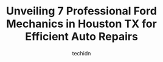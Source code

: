 ---
layout: ampstory
image: https://images.unsplash.com/photo-1610566062594-fe61d8f17c71?ixlib=rb-4.0.3&ixid=MnwxMjA3fDB8MHxwaG90by1wYWdlfHx8fGVufDB8fHx8&auto=format&fit=crop&w=640&h=853&q=80
author: techidn
featured: false
description: When it comes to maintaining and repairing your vehicle in Houston TX, USA, you deserve nothing but the best. Thats why the 7 best Ford Mechanic in the area are here to offer their expertis
title: Unveiling 7 Professional Ford Mechanics in Houston TX for Efficient Auto Repairs
cover:
   title: Unveiling 7 Professional Ford Mechanics in Houston TX for Efficient Auto Repairs
   subtitle: Rickpate
   background: https://images.unsplash.com/photo-1610566062594-fe61d8f17c71?ixlib=rb-4.0.3&ixid=MnwxMjA3fDB8MHxwaG90by1wYWdlfHx8fGVufDB8fHx8&auto=format&fit=crop&w=640&h=853&q=80

pages: 
 - layout: thirds
   top: <h1>#1 Doggett Ford</h1>
   bottom: "<p>Me and my wife were recommended here by one of her sisters. We could not be more pleased with out sales person Terry! He was very knowledgeable, understanding, and genuin</p>"
   background: https://www.knot35.com/toplist/wp-content/uploads/2023/06/best-ford-mechanic-1-in-houston-tx-1685831860.jpeg
   backgroundblur: true
 - layout: thirds
   top: <h1>#2 Joe Myers Ford Service</h1>
   bottom: "<p>16634 Northwest Fwy, Houston, TX 77040, United States</p>"
   background: https://www.knot35.com/toplist/wp-content/uploads/2023/06/best-ford-mechanic-2-in-houston-tx-1685831861.jpeg
   cta:
      link: https://www.knot35.com/toplist/unveiling-7-professional-ford-mechanics-in-houston-tx-for-efficient-auto-repairs/
      text: Unveiling 7 Professional Ford Mechanics in Houston TX for Efficient Auto Repairs
 - layout: thirds
   top: <h1>#3 Mac Haik Ford Service</h1>
   bottom: "<p>10333 Katy Fwy, Houston, TX 77024, United States</p>"
   background: https://www.knot35.com/toplist/wp-content/uploads/2023/06/best-ford-mechanic-3-in-houston-tx-1685831861.jpeg
   cta:
      link: https://www.knot35.com/toplist/unveiling-7-professional-ford-mechanics-in-houston-tx-for-efficient-auto-repairs/
      text: Unveiling 7 Professional Ford Mechanics in Houston TX for Efficient Auto Repairs
 - layout: thirds
   top: <h1>#4 Ford Service - Tommie Vaughn Ford</h1>
   bottom: "<p>1201 N Shepherd Dr, Houston, TX 77008, United States</p>"
   background: https://images.unsplash.com/photo-1595364397663-fca4f075d796?ixlib=rb-4.0.3&ixid=MnwxMjA3fDB8MHxwaG90by1wYWdlfHx8fGVufDB8fHx8&auto=format&fit=crop&w=640&h=853&q=80
   cta:
      link: https://www.knot35.com/toplist/unveiling-7-professional-ford-mechanics-in-houston-tx-for-efficient-auto-repairs/
      text: Unveiling 7 Professional Ford Mechanics in Houston TX for Efficient Auto Repairs
 - layout: thirds
   top: <h1>#5 Quick Lane at Tommie Vaughn Ford</h1>
   bottom: "<p>1145 N Shepherd Dr, Houston, TX 77008, United States</p>"
   background: https://images.unsplash.com/photo-1597773150796-e5c14ebecbf5?ixlib=rb-4.0.3&ixid=MnwxMjA3fDB8MHxwaG90by1wYWdlfHx8fGVufDB8fHx8&auto=format&fit=crop&w=640&h=853&q=80
   cta:
      link: https://www.knot35.com/toplist/unveiling-7-professional-ford-mechanics-in-houston-tx-for-efficient-auto-repairs/
      text: Unveiling 7 Professional Ford Mechanics in Houston TX for Efficient Auto Repairs
 - layout: thirds
   top: <h1>#6 AutoNation Ford Gulf Freeway Service Center</h1>
   bottom: "<p>12227 Gulf Fwy Ste A, Houston, TX 77034, United States</p>"
   background: https://images.unsplash.com/photo-1599422314077-f4dfdaa4cd09?ixlib=rb-4.0.3&ixid=MnwxMjA3fDB8MHxwaG90by1wYWdlfHx8fGVufDB8fHx8&auto=format&fit=crop&w=640&h=853&q=80
   cta:
      link: https://www.knot35.com/toplist/unveiling-7-professional-ford-mechanics-in-houston-tx-for-efficient-auto-repairs/
      text: Unveiling 7 Professional Ford Mechanics in Houston TX for Efficient Auto Repairs
 - layout: thirds
   top: <h1>#7 Chastang Ford Service Center</h1>
   bottom: "<p>6200 N Loop E Fwy, Houston, TX 77026, United States</p>"
   background: https://images.unsplash.com/photo-1546497974-b213c9efb599?ixlib=rb-4.0.3&ixid=MnwxMjA3fDB8MHxwaG90by1wYWdlfHx8fGVufDB8fHx8&auto=format&fit=crop&w=640&h=853&q=80
   cta:
      link: https://www.knot35.com/toplist/unveiling-7-professional-ford-mechanics-in-houston-tx-for-efficient-auto-repairs/
      text: Unveiling 7 Professional Ford Mechanics in Houston TX for Efficient Auto Repairs
 - layout: thirds
   middle: Continue reading...
   background: https://images.unsplash.com/photo-1604871000636-074fa5117945?ixlib=rb-4.0.3&ixid=MnwxMjA3fDB8MHxwaG90by1wYWdlfHx8fGVufDB8fHx8&auto=format&fit=crop&w=640&h=853&q=80
   cta:
      link: https://www.knot35.com/toplist/unveiling-7-professional-ford-mechanics-in-houston-tx-for-efficient-auto-repairs/
      text: Unveiling 7 Professional Ford Mechanics in Houston TX for Efficient Auto Repairs
      
---